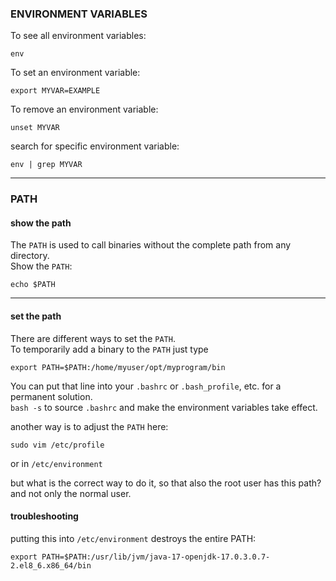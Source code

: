 ### ENVIRONMENT VARIABLES

To see all environment variables:
```
env
```

To set an environment variable:
```
export MYVAR=EXAMPLE
```
To remove an environment variable:
```
unset MYVAR
```
search for specific environment variable:
```
env | grep MYVAR
```
***
### PATH
#### show the path

The `PATH` is used to call binaries without the complete path from any directory.\
Show the `PATH`:
```
echo $PATH
```
***
#### set the path
There are different ways to set the `PATH`.\
To temporarily add a binary to the `PATH` just type 
```
export PATH=$PATH:/home/myuser/opt/myprogram/bin
```

You can put that line into your `.bashrc` or `.bash_profile`, etc. for a permanent solution.\
`bash -s` to source `.bashrc` and make the environment variables take effect.

another way is to adjust the `PATH` here:
```
sudo vim /etc/profile
```

or in `/etc/environment`

but what is the correct way to do it, so that also the root user has this path?\
and not only the normal user.

#### troubleshooting

putting this into `/etc/environment` destroys the entire PATH:
```
export PATH=$PATH:/usr/lib/jvm/java-17-openjdk-17.0.3.0.7-2.el8_6.x86_64/bin
```
